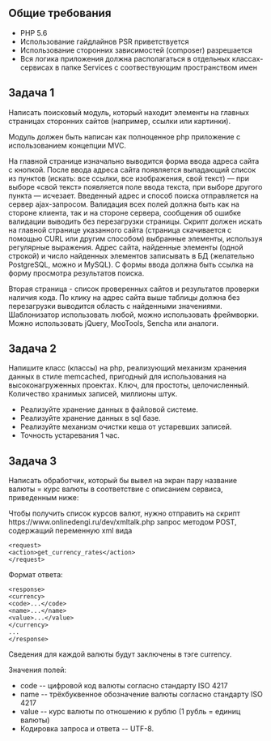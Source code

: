 ## Общие требования

* PHP 5.6
* Использование гайдлайнов PSR приветствуется
* Использование сторонних зависимостей (composer) разрешается
* Вся логика приложения должна располагаться в отдельных классах-сервисах в папке Services
с соотвествующим пространством имен

## Задача 1
<p>Написать поисковый модуль, который находит элементы на главных страницах сторонних сайтов (например, ссылки или картинки).</p>
<p>Модуль должен быть написан как полноценное php приложение с использованием концепции MVC.</p>
<p>
На главной странице изначально выводится форма ввода адреса сайта с кнопкой. После ввода адреса сайта появляется выпадающий список из пунктов (искать: все ссылки, все изображения, свой текст) — при выборе «свой текст» появляется поле ввода текста, при выборе другого пункта — исчезает.
Введенный адрес и способ поиска отправляется на сервер ajax-запросом. Валидация всех полей должна быть как на стороне клиента, так и на стороне сервера, сообщения об ошибке валидации выводить без перезагрузки страницы.
Скрипт должен искать на главной странице указанного сайта (страница скачивается с помощью CURL или другим способом) выбранные элементы, используя регулярные выражения. Адрес сайта, найденные элементы (одной строкой) и число найденных элементов записывать в БД (желательно PostgreSQL, можно и MySQL).
С формы ввода должна быть ссылка на форму просмотра результатов поиска.
</p>
<p>
Вторая страница - список проверенных сайтов и результатов проверки наличия кода. По клику на адрес сайта выше таблицы должна без перезагрузки выводится область с найденными значениями.
Шаблонизатор использовать любой, можно использовать фреймворки. Можно использовать jQuery, MooTools, Sencha или аналоги.
</p>

## Задача 2
<p>Напишите класс (классы) на php, реализующий механизм хранения данных в стиле memcached, пригодный для использования на высоконагруженных проектах. Ключ, для простоты, целочисленный. Количество хранимых записей, миллионы штук.</p>

* Реализуйте хранение данных в файловой системе.
* Реализуйте хранение данных в sql базе.
* Реализуйте механизм очистки кеша от устаревших записей.
* Точность устаревания 1 час.

## Задача 3
<p>Написать обработчик, который бы вывел на экран пару название валюты = курс валюты в соответствие с описанием сервиса, приведенным ниже:<p>

<p>Чтобы получить список курсов валют, нужно отправить на скрипт https://www.onlinedengi.ru/dev/xmltalk.php запрос методом POST, содержащий переменную xml вида</p>

~~~~
<request>
<action>get_currency_rates</action>
</request>
~~~~

Формат ответа:

~~~~
<response>
<currency>
<code>...</code>
<name>...</name>
<value>...</value>
</currency>
...
</response>
~~~~

Сведения для каждой валюты будут заключены в тэге currency.
<p>Значения полей:</p>

* code -- цифровой код валюты согласно стандарту ISO 4217
* name -- трёхбуквенное обозначение валюты согласно стандарту ISO 4217
* value -- курс валюты по отношению к рублю (1 рубль = <value> единиц валюты)
* Кодировка запроса и ответа -- UTF-8.